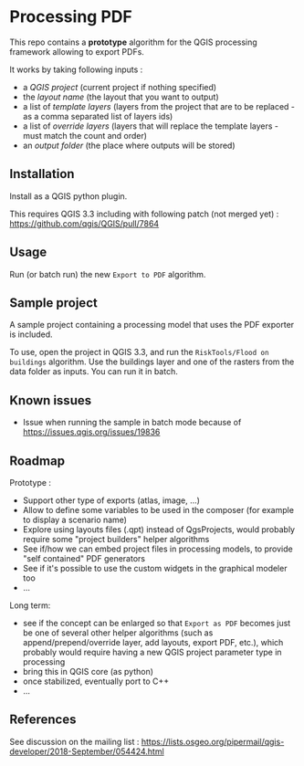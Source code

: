 # Processing PDF

This repo contains a **prototype** algorithm for the QGIS processing framework allowing to export PDFs.

It works by taking following inputs :
- a *QGIS project* (current project if nothing specified)
- the *layout name* (the layout that you want to output)
- a list of *template layers* (layers from the project that are to be replaced - as a comma separated list of layers ids)
- a list of *override layers* (layers that will replace the template layers - must match the count and order)
- an *output folder* (the place where outputs will be stored)

## Installation

Install as a QGIS python plugin.

This requires QGIS 3.3 including with following patch (not merged yet) : https://github.com/qgis/QGIS/pull/7864

## Usage

Run (or batch run) the new `Export to PDF` algorithm.

## Sample project

A sample project containing a processing model that uses the PDF exporter is included.

To use, open the project in QGIS 3.3, and run the `RiskTools/Flood on buildings` algorithm. Use the buildings layer and one of the rasters from the data folder as inputs. You can run it in batch.

## Known issues

- Issue when running the sample in batch mode because of https://issues.qgis.org/issues/19836

## Roadmap

Prototype :

- Support other type of exports (atlas, image, ...)
- Allow to define some variables to be used in the composer (for example to display a scenario name)
- Explore using layouts files (.qpt) instead of QgsProjects, would probably require some "project builders" helper algorithms
- See if/how we can embed project files in processing models, to provide "self contained" PDF generators
- See if it's possible to use the custom widgets in the graphical modeler too
- ...

Long term:

- see if the concept can be enlarged so that `Export as PDF` becomes just be one of several other helper algorithms (such as append/prepend/override layer, add layouts, export PDF, etc.), which probably would require having a new QGIS project parameter type in processing
- bring this in QGIS core (as python)
- once stabilized, eventually port to C++
- ...

## References

See discussion on the mailing list : https://lists.osgeo.org/pipermail/qgis-developer/2018-September/054424.html

